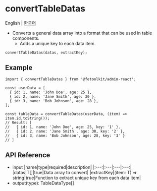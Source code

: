 # convertTableDatas

English | [한국어](../ko/util_convertTableDatas.md)

- Converts a general data array into a format that can be used in table components.
  - Adds a unique key to each data item.

```tsx
convertTableDatas(datas, extractKey);
```

## Example

```tsx
import { convertTableDatas } from '@fetoolkit/admin-react';

const userData = [
  { id: 1, name: 'John Doe', age: 25 },
  { id: 2, name: 'Jane Smith', age: 30 },
  { id: 3, name: 'Bob Johnson', age: 28 },
];

const tableData = convertTableDatas(userData, (item) => item.id.toString());
// Result: [
//   { id: 1, name: 'John Doe', age: 25, key: '1' },
//   { id: 2, name: 'Jane Smith', age: 30, key: '2' },
//   { id: 3, name: 'Bob Johnson', age: 28, key: '3' }
// ]
```

## API Reference

- input
  |name|type|required|description|
  |:---:|:---|:---|:---:|
  |datas|T[]|true|Data array to convert|
  |extractKey|(item: T) => string|true|Function to extract unique key from each data item|
- output(type): TableDataType<T>[]
